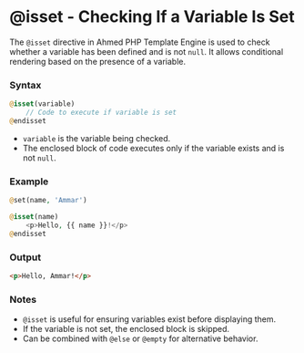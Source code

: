 # @isset - Checking If a Variable Is Set

The `@isset` directive in Ahmed PHP Template Engine is used to check whether a variable has been defined and is not `null`. It allows conditional rendering based on the presence of a variable.

### Syntax

```php
@isset(variable)
    // Code to execute if variable is set
@endisset
```

* `variable` is the variable being checked.
* The enclosed block of code executes only if the variable exists and is not `null`.

### Example

```php
@set(name, 'Ammar')

@isset(name)
    <p>Hello, {{ name }}!</p>
@endisset
```

### Output

```html
<p>Hello, Ammar!</p>
```

### Notes

* `@isset` is useful for ensuring variables exist before displaying them.
* If the variable is not set, the enclosed block is skipped.
* Can be combined with `@else` or `@empty` for alternative behavior.
